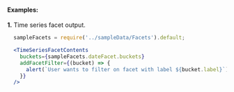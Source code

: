 #### Examples:

__1.__ Time series facet output.

```jsx
  sampleFacets = require('../sampleData/Facets').default;

  <TimeSeriesFacetContents
    buckets={sampleFacets.dateFacet.buckets}
    addFacetFilter={(bucket) => {
      alert(`User wants to filter on facet with label ${bucket.label}`);
    }}
  />
```
